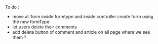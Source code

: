 To do : 
- move all form inside formtype and inside controller create form using the new formType
- let users delete their comments
- add delete button of comment and article on all page where we see them ?

